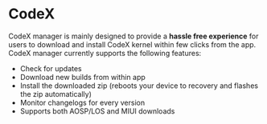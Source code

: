 # CodeX

CodeX manager is mainly designed to provide a **hassle free experience** for users to download and install CodeX kernel within few clicks from the app. CodeX manager currently supports the following features:
* Check for updates
* Download new builds from within app
* Install the downloaded zip (reboots your device to recovery and flashes the zip automatically)
* Monitor changelogs for every version
* Supports both AOSP/LOS and MIUI downloads
